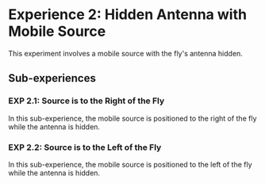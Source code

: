 # Experience 2: Hidden Antenna with Mobile Source

This experiment involves a mobile source with the fly's antenna hidden.

## Sub-experiences

### EXP 2.1: Source is to the Right of the Fly
In this sub-experience, the mobile source is positioned to the right of the fly while the antenna is hidden.

### EXP 2.2: Source is to the Left of the Fly
In this sub-experience, the mobile source is positioned to the left of the fly while the antenna is hidden.
